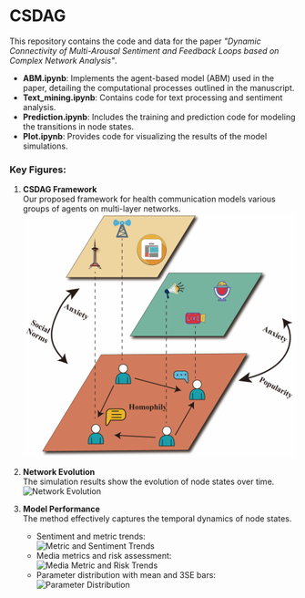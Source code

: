 # CSDAG
This repository contains the code and data for the paper *"Dynamic Connectivity of Multi-Arousal Sentiment and Feedback Loops based on Complex Network Analysis"*.

- **ABM.ipynb**: Implements the agent-based model (ABM) used in the paper, detailing the computational processes outlined in the manuscript.
- **Text_mining.ipynb**: Contains code for text processing and sentiment analysis.
- **Prediction.ipynb**: Includes the training and prediction code for modeling the transitions in node states.
- **Plot.ipynb**: Provides code for visualizing the results of the model simulations.

### Key Figures:

1. **CSDAG Framework**  
   Our proposed framework for health communication models various groups of agents on multi-layer networks.  
   ![CSDAG Framework](./Graph/CSDAG.png)

2. **Network Evolution**  
   The simulation results show the evolution of node states over time.  
   ![Network Evolution](./Graph/network_evolution.png)

3. **Model Performance**  
   The method effectively captures the temporal dynamics of node states.  
   - Sentiment and metric trends:  
     ![Metric and Sentiment Trends](./Graph/metric+sentiment_lines.png)
   - Media metrics and risk assessment:  
     ![Media Metric and Risk Trends](./Graph/media_metric_risk_lines.png)
   - Parameter distribution with mean and 3SE bars:  
     ![Parameter Distribution](./Graph/parameter_distribution_with_mean_and_3se_bars.png)